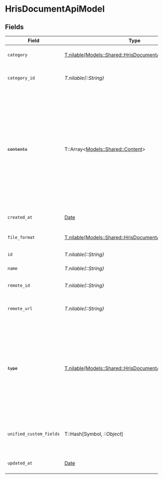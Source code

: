 # HrisDocumentApiModel


## Fields

| Field                                                                                                                                                                                                          | Type                                                                                                                                                                                                           | Required                                                                                                                                                                                                       | Description                                                                                                                                                                                                    | Example                                                                                                                                                                                                        |
| -------------------------------------------------------------------------------------------------------------------------------------------------------------------------------------------------------------- | -------------------------------------------------------------------------------------------------------------------------------------------------------------------------------------------------------------- | -------------------------------------------------------------------------------------------------------------------------------------------------------------------------------------------------------------- | -------------------------------------------------------------------------------------------------------------------------------------------------------------------------------------------------------------- | -------------------------------------------------------------------------------------------------------------------------------------------------------------------------------------------------------------- |
| `category`                                                                                                                                                                                                     | [T.nilable(Models::Shared::HrisDocumentApiModelCategory)](../../models/shared/hrisdocumentapimodelcategory.md)                                                                                                 | :heavy_minus_sign:                                                                                                                                                                                             | The category of the the document                                                                                                                                                                               | templates, forms, backups, etc.                                                                                                                                                                                |
| `category_id`                                                                                                                                                                                                  | *T.nilable(::String)*                                                                                                                                                                                          | :heavy_minus_sign:                                                                                                                                                                                             | The categoryId of the documents                                                                                                                                                                                | 6530                                                                                                                                                                                                           |
| ~~`contents`~~                                                                                                                                                                                                 | T::Array<[Models::Shared::Content](../../models/shared/content.md)>                                                                                                                                            | :heavy_minus_sign:                                                                                                                                                                                             | : warning: ** DEPRECATED **: This will be removed in a future release, please migrate away from it as soon as possible.<br/><br/>The content of the file. Deprecated, use `url` and `file_format` one level up instead |                                                                                                                                                                                                                |
| `created_at`                                                                                                                                                                                                   | [Date](https://ruby-doc.org/stdlib-2.6.1/libdoc/date/rdoc/Date.html)                                                                                                                                           | :heavy_minus_sign:                                                                                                                                                                                             | The creation date of the file                                                                                                                                                                                  | 2021-01-01T01:01:01.000Z                                                                                                                                                                                       |
| `file_format`                                                                                                                                                                                                  | [T.nilable(Models::Shared::HrisDocumentApiModelFileFormat)](../../models/shared/hrisdocumentapimodelfileformat.md)                                                                                             | :heavy_minus_sign:                                                                                                                                                                                             | The file format of the file                                                                                                                                                                                    |                                                                                                                                                                                                                |
| `id`                                                                                                                                                                                                           | *T.nilable(::String)*                                                                                                                                                                                          | :heavy_minus_sign:                                                                                                                                                                                             | Unique identifier                                                                                                                                                                                              | 8187e5da-dc77-475e-9949-af0f1fa4e4e3                                                                                                                                                                           |
| `name`                                                                                                                                                                                                         | *T.nilable(::String)*                                                                                                                                                                                          | :heavy_minus_sign:                                                                                                                                                                                             | The name of the file                                                                                                                                                                                           | My Document                                                                                                                                                                                                    |
| `remote_id`                                                                                                                                                                                                    | *T.nilable(::String)*                                                                                                                                                                                          | :heavy_minus_sign:                                                                                                                                                                                             | Provider's unique identifier                                                                                                                                                                                   | 8187e5da-dc77-475e-9949-af0f1fa4e4e3                                                                                                                                                                           |
| `remote_url`                                                                                                                                                                                                   | *T.nilable(::String)*                                                                                                                                                                                          | :heavy_minus_sign:                                                                                                                                                                                             | URL where the file content is located                                                                                                                                                                          | https://example.com/file.pdf                                                                                                                                                                                   |
| ~~`type`~~                                                                                                                                                                                                     | [T.nilable(Models::Shared::HrisDocumentApiModelType)](../../models/shared/hrisdocumentapimodeltype.md)                                                                                                         | :heavy_minus_sign:                                                                                                                                                                                             | : warning: ** DEPRECATED **: This will be removed in a future release, please migrate away from it as soon as possible.<br/><br/>The content type of the document                                              |                                                                                                                                                                                                                |
| `unified_custom_fields`                                                                                                                                                                                        | T::Hash[Symbol, *::Object*]                                                                                                                                                                                    | :heavy_minus_sign:                                                                                                                                                                                             | Custom Unified Fields configured in your StackOne project                                                                                                                                                      | {<br/>"my_project_custom_field_1": "REF-1236",<br/>"my_project_custom_field_2": "some other value"<br/>}                                                                                                       |
| `updated_at`                                                                                                                                                                                                   | [Date](https://ruby-doc.org/stdlib-2.6.1/libdoc/date/rdoc/Date.html)                                                                                                                                           | :heavy_minus_sign:                                                                                                                                                                                             | The update date of the file                                                                                                                                                                                    | 2021-01-02T01:01:01.000Z                                                                                                                                                                                       |